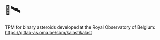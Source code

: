 # 🌌🛰️

TPM for binary asteroids developed at the Royal Observatory of Belgium:
https://gitlab-as.oma.be/sbm/kalast/kalast
